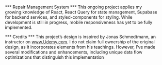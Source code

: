 *** Repair Management System ***
This ongoing project applies my growing knowledge of React, React Query for state management, Supabase for backend services, and styled-components for styling. While development is still in progress, mobile responsiveness has yet to be fully implemented.

*** Credits ***
This project’s design is inspired by Jonas Schmedtmann, an instructor on www.Udemy.com. 
I do not claim full ownership of the original design, as it incorporates elements from his teachings.
However, I’ve made several modifications and enhancements, including unique data flow optimizations that distinguish this implementation
